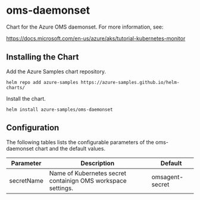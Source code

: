 # oms-daemonset

Chart for the Azure OMS daemonset. For more information, see:

https://docs.microsoft.com/en-us/azure/aks/tutorial-kubernetes-monitor

## Installing the Chart

Add the Azure Samples chart repository.

```
helm repo add azure-samples https://azure-samples.github.io/helm-charts/
```

Install the chart.

```
helm install azure-samples/oms-daemonset
```

## Configuration

The following tables lists the configurable parameters of the oms-daemonset chart and the default values.

| Parameter | Description | Default |
|---|---|---|
| secretName | Name of Kubernetes secret containign OMS workspace settings. | omsagent-secret |